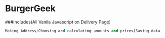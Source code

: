 # BurgerGeek
###Includes(All Vanila Javascript on Delivery Page)
```python
Making Address/Choosing and calculating amounts and prices(Saving data to Local Storage), Reading news columuns with readable toggle more and less, Carausel with fade in.
```
